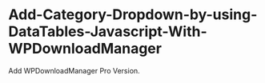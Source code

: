 # Add-Category-Dropdown-by-using-DataTables-Javascript-With-WPDownloadManager

Add WPDownloadManager Pro Version.

